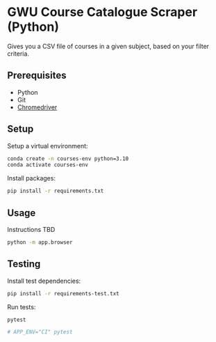 # GWU Course Catalogue Scraper (Python)

Gives you a CSV file of courses in a given subject, based on your filter criteria.


## Prerequisites

  + Python
  + Git
  + [Chromedriver](https://github.com/prof-rossetti/intro-to-python/blob/main/notes/clis/chromedriver.md)

## Setup

Setup a virtual environment:

```sh
conda create -n courses-env python=3.10
conda activate courses-env
```

Install packages:

```sh
pip install -r requirements.txt
```

## Usage

Instructions TBD


```sh
python -m app.browser
```

## Testing

Install test dependencies:

```sh
pip install -r requirements-test.txt
```

Run tests:

```sh
pytest

# APP_ENV="CI" pytest
```
